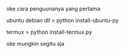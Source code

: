 oke cara penguunanya yang pertama 

ubuntu debian dll > python install-ubuntu-py

termux > python install-termux.py

oke mungkin segitu aja